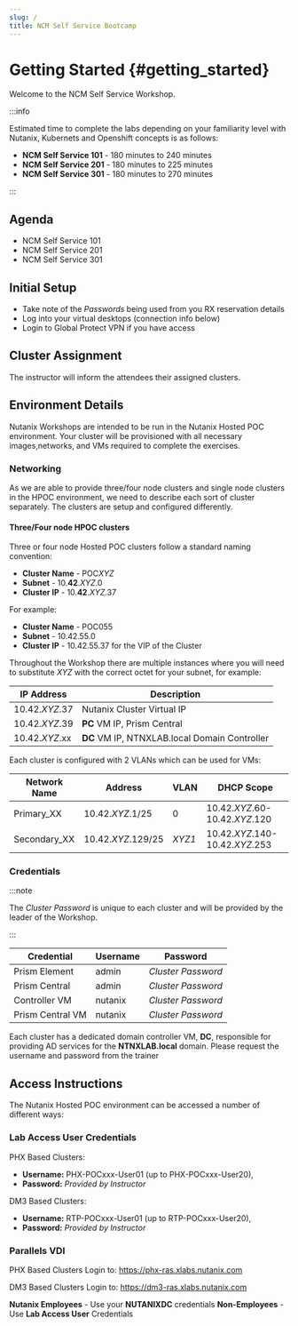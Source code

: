 ```yaml
---
slug: /
title: NCM Self Service Bootcamp
---
```


# Getting Started {#getting_started}

Welcome to the NCM Self Service Workshop.

:::info

Estimated time to complete the labs depending on your familiarity level
with Nutanix, Kubernets and Openshift concepts is as follows:

- **NCM Self Service 101** - 180 minutes to 240 minutes
- **NCM Self Service 201** - 180 minutes to 225 minutes
- **NCM Self Service 301** - 180 minutes to 270 minutes

:::

## Agenda

- NCM Self Service 101
- NCM Self Service 201
- NCM Self Service 301

## Initial Setup

- Take note of the *Passwords* being used from you RX reservation details
- Log into your virtual desktops (connection info below)
- Login to Global Protect VPN if you have access

## Cluster Assignment

The instructor will inform the attendees their assigned clusters.

## Environment Details

Nutanix Workshops are intended to be run in the Nutanix Hosted POC environment. Your cluster will be provisioned with all necessary images,networks, and VMs required to complete the exercises.

### Networking

As we are able to provide three/four node clusters and single node clusters in the HPOC environment, we need to describe each sort of cluster separately. The clusters are setup and configured differently.

#### Three/Four node HPOC clusters

Three or four node Hosted POC clusters follow a standard naming convention:

- **Cluster Name** - POC*XYZ*
- **Subnet** - 10.**42**.*XYZ*.0
- **Cluster IP** - 10.**42**.*XYZ*.37

For example:

- **Cluster Name** - POC055
- **Subnet** - 10.42.55.0
- **Cluster IP** - 10.42.55.37 for the VIP of the Cluster

Throughout the Workshop there are multiple instances where you will need to substitute *XYZ* with the correct octet for your subnet, for example:

| IP Address     |   Description                                     |
| -------------- | --------------------------------------------------|
| 10.42.*XYZ*.37 |  Nutanix Cluster Virtual IP                       |
| 10.42.*XYZ*.39 |  **PC** VM IP, Prism Central                      |
| 10.42.*XYZ*.xx  |  **DC** VM IP, NTNXLAB.local Domain Controller   |


Each cluster is configured with 2 VLANs which can be used for VMs:


|Network Name        | Address             | VLAN    | DHCP Scope                     |
|--------------------| ------------------- |-------- | -------------------------------|
|Primary_XX          | 10.42.*XYZ*.1/25    | 0       | 10.42.*XYZ*.60-10.42.*XYZ*.120 |
|Secondary_XX        | 10.42.*XYZ*.129/25  | *XYZ1*  | 10.42.*XYZ*.140-10.42.*XYZ*.253|

### Credentials

:::note

The *Cluster Password* is unique to each cluster and will be provided by the leader of the Workshop.

:::

| Credential        | Username                 | Password           |
|------------------ |------------------------- |--------------------|
| Prism Element     | admin                    | *Cluster Password* |
| Prism Central     | admin                    | *Cluster Password* |
| Controller VM     | nutanix                  | *Cluster Password* |
| Prism Central VM  | nutanix                  | *Cluster Password* |

Each cluster has a dedicated domain controller VM, **DC**, responsible for providing AD services for the **NTNXLAB.local** domain. Please request the username and password from the trainer

## Access Instructions

The Nutanix Hosted POC environment can be accessed a number of different ways:

### Lab Access User Credentials

PHX Based Clusters: 

- **Username:** PHX-POCxxx-User01 (up to PHX-POCxxx-User20), 
- **Password:** *Provided by Instructor*

DM3 Based Clusters: 

- **Username:** RTP-POCxxx-User01 (up to RTP-POCxxx-User20), 
- **Password:** *Provided by Instructor*

### Parallels VDI

PHX Based Clusters Login to: https://phx-ras.xlabs.nutanix.com

DM3 Based Clusters Login to: https://dm3-ras.xlabs.nutanix.com

**Nutanix Employees** - Use your **NUTANIXDC** credentials
**Non-Employees** - Use **Lab Access User** Credentials

